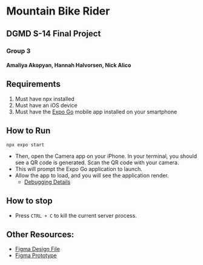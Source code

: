 # Mountain Bike Rider
## DGMD S-14 Final Project
### Group 3
#### Amaliya Akopyan, Hannah Halvorsen, Nick Alico

## Requirements
1. Must have npx installed
2. Must have an iOS device
3. Must have the [Expo Go](https://apps.apple.com/us/app/expo-go/id982107779) mobile app installed on your smartphone

## How to Run
```
npx expo start
```
* Then, open the Camera app on your iPhone. In your terminal, you should see a QR code is generated. Scan the QR code with your camera.
* This will prompt the Expo Go application to launch.
* Allow the app to load, and you will see the application render.
  * [Debugging Details](https://apps.apple.com/us/app/expo-go/id982107779)

## How to stop
* Press `CTRL + C` to kill the current server process.

## Other Resources:
* [Figma Design File](https://www.figma.com/file/WSRGcAsVMTmNGIwnlYYHzk/Trail-Tailor?type=design&node-id=0%3A1&mode=design&t=yFUCxeEE72cog2Ra-1)
* [Figma Prototype](https://www.figma.com/proto/WSRGcAsVMTmNGIwnlYYHzk/Trail-Tailor?page-id=0%3A1&type=design&node-id=1-2907&viewport=-64%2C303%2C0.4&t=Mgnh959uDVqLWjnN-1&scaling=scale-down&starting-point-node-id=1%3A2907&mode=design)